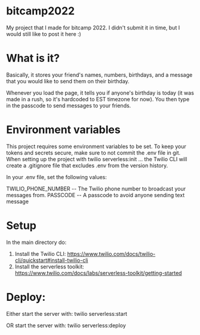 # bitcamp2022

My project that I made for bitcamp 2022.
I didn't submit it in time, but I would still like to post it here :)


# What is it?
Basically, it stores your friend's names, numbers, birthdays, and a message that you would like to send them on their birthday.

Whenever you load the page, it tells you if anyone's birthday is today (it was made in a rush, so it's hardcoded to EST timezone for now).
You then type in the passcode to send messages to your friends.


# Environment variables
This project requires some environment variables to be set. To keep your tokens and secrets secure, make sure to not commit the .env file in git. When setting up the project with twilio serverless:init ... the Twilio CLI will create a .gitignore file that excludes .env from the version history.

In your .env file, set the following values:

TWILIO_PHONE_NUMBER -- The Twilio phone number to broadcast your messages from.
PASSCODE	-- A passcode to avoid anyone sending text message

# Setup
In the main directory do:
1. Install the Twilio CLI: https://www.twilio.com/docs/twilio-cli/quickstart#install-twilio-cli
2. Install the serverless toolkit: https://www.twilio.com/docs/labs/serverless-toolkit/getting-started

# Deploy:
Either start the server with:
twilio serverless:start

OR start the server with: 
twilio serverless:deploy
